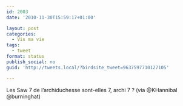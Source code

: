 ```yaml
---
id: 2003
date: '2010-11-30T15:59:17+01:00'

layout: post
categories:
  - Vis ma vie
tags:
  - tweet
format: status
publish_social: no
guid: 'http://tweets.local/?birdsite_tweet=9637597710127105'

---
```


Les Saw 7 de l’archiduchesse sont-elles 7, archi 7 ? (via @KHannibal @burninghat)